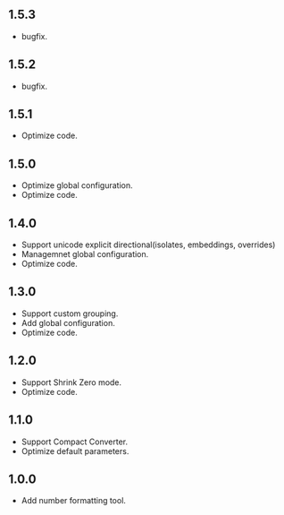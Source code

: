 ## 1.5.3
- bugfix.
  
## 1.5.2
- bugfix.

## 1.5.1
- Optimize code.

## 1.5.0
- Optimize global configuration.
- Optimize code.

## 1.4.0
- Support unicode explicit directional(isolates, embeddings, overrides)
- Managemnet global configuration.
- Optimize code.

## 1.3.0
- Support custom grouping.
- Add global configuration.
- Optimize code.

## 1.2.0
- Support Shrink Zero mode.
- Optimize code.

## 1.1.0
- Support Compact Converter.
- Optimize default parameters.

## 1.0.0
- Add number formatting tool.
